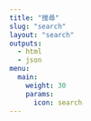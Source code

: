 ```yaml
---
title: "搜尋"
slug: "search"
layout: "search"
outputs:
  - html
  - json
menu:
  main:
    weight: 30
    params:
      icon: search
---
```

